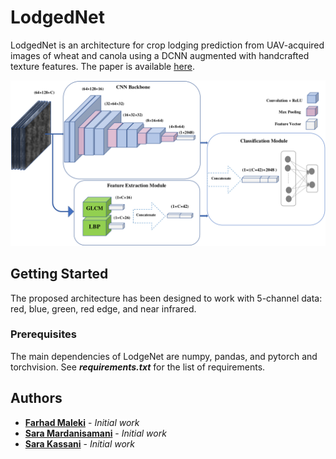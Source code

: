 # LodgedNet

LodgedNet is an architecture for crop lodging prediction from UAV-acquired images of wheat and canola using a DCNN augmented with handcrafted texture features. The paper is available [here](http://openaccess.thecvf.com/content_CVPRW_2019/papers/CVPPP/Mardanisamani_Crop_Lodging_Prediction_From_UAV-Acquired_Images_of_Wheat_and_Canola_CVPRW_2019_paper.pdf).

![LodgedNet](figures/architecture.png)

## Getting Started
The proposed architecture has been designed to work with 5-channel data: red, blue, green, red edge, and near infrared.

### Prerequisites

The main dependencies of LodgeNet are numpy, pandas, and pytorch and torchvision. See _**requirements.txt**_ for the list of requirements.


## Authors

* [**Farhad Maleki**](https://github.com/FarhadMaleki) - *Initial work* 
* [**Sara Mardanisamani**](https://github.com/mardanisamani) - *Initial work* 
* [**Sara Kassani**](https://github.com/sara-kassani) - *Initial work*

